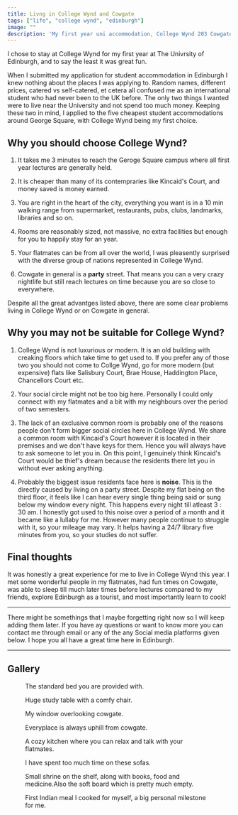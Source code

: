 ```yaml
---
title: Livng in College Wynd and Cowgate
tags: ["life", "college wynd", "edinburgh"]
image: ""
description: 'My first year uni accommodation, College Wynd 203 Cowgate'
---
```

<p class='lead'> I chose to stay at College Wynd for my first year at The Univrsity of Edinburgh, and to say the least it was great fun.</p>

When I submitted my application for student accommodation in Edinburgh I knew nothing about the places I was applying to. Random names, different prices, catered vs self-catered, et cetera all confused me as an international student who had never been to the UK before. The only two things I wanted were to live near the University and not spend too much money. Keeping these two in mind, I applied to the five cheapest student accommodations around George Square, with College Wynd being my first choice.


## Why you should choose College Wynd?

1. It takes me 3 minutes to reach the Geroge Square campus where all first year lectures are generally held.

2. It is cheaper than many of its contempraries like Kincaid's Court, and money saved is money earned.

3. You are right in the heart of the city, everything you want is in a 10 min walking range from supermarket, restaurants, pubs, clubs, landmarks, libraries and so on.

4. Rooms are reasonably sized, not massive, no extra facilities but enough for you to happily stay for an year.

5. Your flatmates can be from all over the world, I was pleasently surprised with the diverse group of nations represented in College Wynd.

6. Cowgate in general is a **party** street. That means you can a very crazy nightlife but still reach lectures on time because you are so close to everywhere.

Despite all the great advantges listed above, there are some clear problems living in College Wynd or on Cowgate in general.

## Why you may not be suitable for College Wynd?

1. College Wynd is not luxurious or modern. It is an old building with creaking floors which take time to get used to. If you prefer any of those two you should not come to Collge Wynd, go for more modern (but expensive) flats like Salisbury Court, Brae House, Haddington Place, Chancellors Court etc.

2. Your social circle might not be too big here. Personally I could only connect with my flatmates and a bit with my neighbours over the period of two semesters.

3. The lack of an exclusive common room is probably one of the reasons people don't form bigger social circles here in College Wynd. We share a common room with Kincaid's Court however it is located in their premises and we don't have keys for them. Hence you will always have to ask someone to let you in. On this point, I genuinely think Kincaid's Court would be thief's dream because the residents there let you in without ever asking anything.

4. Probably the biggest issue residents face here is **noise**. This is the directly caused by living on a party street. Despite my flat being on the third floor, it feels like I can hear every single thing being said or sung below my window every night. This happens every night till atleast $3:30$ am. I honestly got used to this noise over a period of a month and it became like a lullaby for me. However many people continue to struggle with it, so your mileage may vary. It helps having a $24/7$ library five minutes from you, so your studies do not suffer.

## Final thoughts

It was honestly a great experience for me to live in College Wynd this year. I met some wonderful people in my flatmates, had fun times on Cowgate, was able to sleep till much later times before lectures compared to my friends, explore Edinburgh as a tourist, and most importantly learn to cook!
***
There might be somethings that I maybe forgetting right now so I will keep adding them later. If you have ay questions or want to know more you can contact me through email or any of the any Social media platforms given below. I hope you all have a great time here in Edinburgh.
***

## Gallery
<figure>
    <img src="{{ 'bed.jpg' | media(page) }" alt="" />
    <figcaption>
        The standard bed you are provided with. 
    </figcaption>
</figure>

<figure>
    <img src="{{ 'bed-study-table.jpg' | media(page) }" alt="" />
    <figcaption>
        Huge study table with a comfy chair.
    </figcaption>
</figure>

<figure>
    <img src="{{ 'view-window.jpg' | media(page) }" alt="" />
    <figcaption>
        My window overlooking cowgate.
    </figcaption>
</figure>

<figure>
    <img src="{{ 'view-window-up.jpg' | media(page) }" alt="" />
    <figcaption>
        Everyplace is always uphill from cowgate.
    </figcaption>
</figure>

<figure>
    <img src="{{ 'kitchen.jpg' | media(page) }" alt="" />
    <figcaption>
        A cozy kitchen where you can relax and talk with your flatmates.
    </figcaption>
</figure>

<figure>
    <img src="{{ 'kitchen-sofa.jpg' | media(page) }" alt="" />
    <figcaption>
        I have spent too much time on these sofas.
    </figcaption>
</figure>

<figure>
    <img src="{{ 'shelf-soft-board.jpg' | media(page) }" alt="" />
    <figcaption>
        Small shrine on the shelf, along with books, food and medicine.Also the soft board which is pretty much empty. 
    </figcaption>
</figure>

<figure>
    <img src="{{ 'first-meal.jpg' | media(page) }" alt="" />
    <figcaption>
        First Indian meal I cooked for myself, a big personal milestone for me.
    </figcaption>
</figure>
